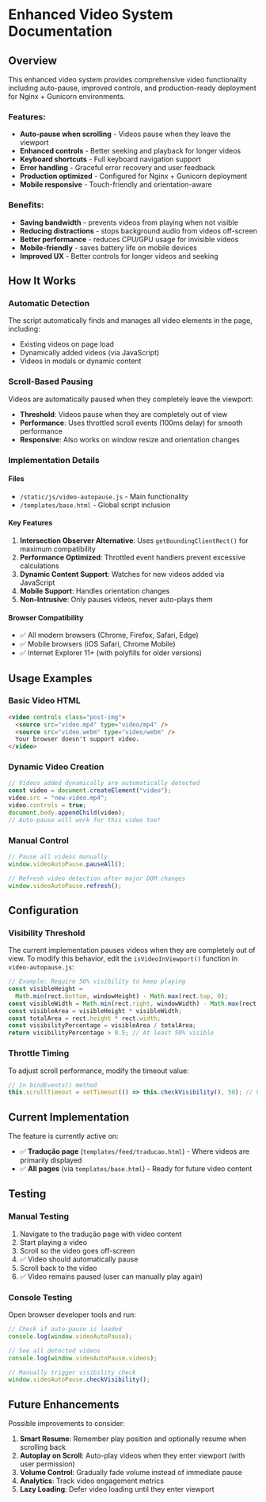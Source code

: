 # Enhanced Video System Documentation

## Overview

This enhanced video system provides comprehensive video functionality including auto-pause, improved controls, and production-ready deployment for Nginx + Gunicorn environments.

### Features:

- **Auto-pause when scrolling** - Videos pause when they leave the viewport
- **Enhanced controls** - Better seeking and playback for longer videos
- **Keyboard shortcuts** - Full keyboard navigation support
- **Error handling** - Graceful error recovery and user feedback
- **Production optimized** - Configured for Nginx + Gunicorn deployment
- **Mobile responsive** - Touch-friendly and orientation-aware

### Benefits:

- **Saving bandwidth** - prevents videos from playing when not visible
- **Reducing distractions** - stops background audio from videos off-screen
- **Better performance** - reduces CPU/GPU usage for invisible videos
- **Mobile-friendly** - saves battery life on mobile devices
- **Improved UX** - Better controls for longer videos and seeking

## How It Works

### Automatic Detection

The script automatically finds and manages all video elements in the page, including:

- Existing videos on page load
- Dynamically added videos (via JavaScript)
- Videos in modals or dynamic content

### Scroll-Based Pausing

Videos are automatically paused when they completely leave the viewport:

- **Threshold**: Videos pause when they are completely out of view
- **Performance**: Uses throttled scroll events (100ms delay) for smooth performance
- **Responsive**: Also works on window resize and orientation changes

### Implementation Details

#### Files

- `/static/js/video-autopause.js` - Main functionality
- `/templates/base.html` - Global script inclusion

#### Key Features

1. **Intersection Observer Alternative**: Uses `getBoundingClientRect()` for maximum compatibility
2. **Performance Optimized**: Throttled event handlers prevent excessive calculations
3. **Dynamic Content Support**: Watches for new videos added via JavaScript
4. **Mobile Support**: Handles orientation changes
5. **Non-Intrusive**: Only pauses videos, never auto-plays them

#### Browser Compatibility

- ✅ All modern browsers (Chrome, Firefox, Safari, Edge)
- ✅ Mobile browsers (iOS Safari, Chrome Mobile)
- ✅ Internet Explorer 11+ (with polyfills for older versions)

## Usage Examples

### Basic Video HTML

```html
<video controls class="post-img">
  <source src="video.mp4" type="video/mp4" />
  <source src="video.webm" type="video/webm" />
  Your browser doesn't support video.
</video>
```

### Dynamic Video Creation

```javascript
// Videos added dynamically are automatically detected
const video = document.createElement("video");
video.src = "new-video.mp4";
video.controls = true;
document.body.appendChild(video);
// Auto-pause will work for this video too!
```

### Manual Control

```javascript
// Pause all videos manually
window.videoAutoPause.pauseAll();

// Refresh video detection after major DOM changes
window.videoAutoPause.refresh();
```

## Configuration

### Visibility Threshold

The current implementation pauses videos when they are completely out of view. To modify this behavior, edit the `isVideoInViewport()` function in `video-autopause.js`:

```javascript
// Example: Require 50% visibility to keep playing
const visibleHeight =
  Math.min(rect.bottom, windowHeight) - Math.max(rect.top, 0);
const visibleWidth = Math.min(rect.right, windowWidth) - Math.max(rect.left, 0);
const visibleArea = visibleHeight * visibleWidth;
const totalArea = rect.height * rect.width;
const visibilityPercentage = visibleArea / totalArea;
return visibilityPercentage > 0.5; // At least 50% visible
```

### Throttle Timing

To adjust scroll performance, modify the timeout value:

```javascript
// In bindEvents() method
this.scrollTimeout = setTimeout(() => this.checkVisibility(), 50); // Faster response
```

## Current Implementation

The feature is currently active on:

- ✅ **Tradução page** (`templates/feed/traducao.html`) - Where videos are primarily displayed
- ✅ **All pages** (via `templates/base.html`) - Ready for future video content

## Testing

### Manual Testing

1. Navigate to the tradução page with video content
2. Start playing a video
3. Scroll so the video goes off-screen
4. ✅ Video should automatically pause
5. Scroll back to the video
6. ✅ Video remains paused (user can manually play again)

### Console Testing

Open browser developer tools and run:

```javascript
// Check if auto-pause is loaded
console.log(window.videoAutoPause);

// See all detected videos
console.log(window.videoAutoPause.videos);

// Manually trigger visibility check
window.videoAutoPause.checkVisibility();
```

## Future Enhancements

Possible improvements to consider:

1. **Smart Resume**: Remember play position and optionally resume when scrolling back
2. **Autoplay on Scroll**: Auto-play videos when they enter viewport (with user permission)
3. **Volume Control**: Gradually fade volume instead of immediate pause
4. **Analytics**: Track video engagement metrics
5. **Lazy Loading**: Defer video loading until they enter viewport
